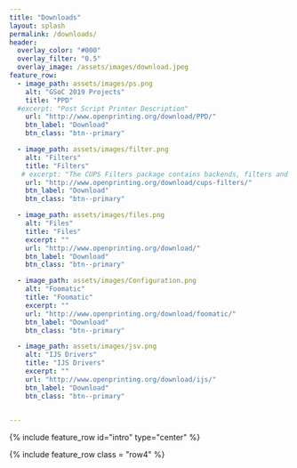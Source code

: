 ```yaml
---
title: "Downloads"
layout: splash
permalink: /downloads/ 
header:
  overlay_color: "#000"
  overlay_filter: "0.5"
  overlay_image: /assets/images/download.jpeg
feature_row:
  - image_path: assets/images/ps.png
    alt: "GSoC 2019 Projects"
    title: "PPD"
  #excerpt: "Post Script Printer Description"
    url: "http://www.openprinting.org/download/PPD/"
    btn_label: "Download"
    btn_class: "btn--primary"

  - image_path: assets/images/filter.png
    alt: "Filters"
    title: "Filters"
   # excerpt: "The CUPS Filters package contains backends, filters and other software that was once part of the core CUPS distribution but is no longer maintained by Apple Inc."
    url: "http://www.openprinting.org/download/cups-filters/"
    btn_label: "Download"
    btn_class: "btn--primary"

  - image_path: assets/images/files.png
    alt: "Files"
    title: "Files"
    excerpt: ""
    url: "http://www.openprinting.org/download/"
    btn_label: "Download"
    btn_class: "btn--primary"

  - image_path: assets/images/Configuration.png
    alt: "Foomatic"
    title: "Foomatic"
    excerpt: ""
    url: "http://www.openprinting.org/download/foomatic/"
    btn_label: "Download"
    btn_class: "btn--primary"

  - image_path: assets/images/jsv.png
    alt: "IJS Drivers"
    title: "IJS Drivers"
    excerpt: ""
    url: "http://www.openprinting.org/download/ijs/"
    btn_label: "Download"
    btn_class: "btn--primary"

 
---
```

{% include feature_row id="intro" type="center" %}

{% include feature_row  class = "row4" %}
